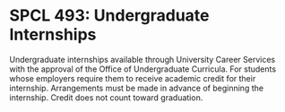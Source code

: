 # SPCL 493: Undergraduate Internships

Undergraduate internships available through University Career Services with the approval of the Office of Undergraduate Curricula. For students whose employers require them to receive academic credit for their internship. Arrangements must be made in advance of beginning the internship. Credit does not count toward graduation.
